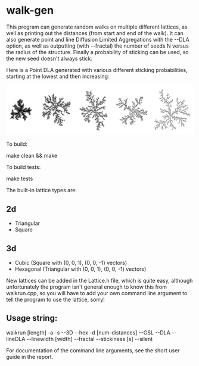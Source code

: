 walk-gen
========

This program can generate random walks on multiple different lattices, as well
as printing out the distances (from start and end of the walk). It can also
generate point and line Diffusion Limited Aggregations with the --DLA option, as
well as outputting (with --fractal) the number of seeds N versus the radius of
the structure. Finally a probability of sticking can be used, so the new seed
doesn't always stick.

Here is a Point DLA generated with various different sticking probabilities,
starting at the lowest and then increasing:

![Comparison of sticking probabilities](diagrams/comparison.png)

To build:

   make clean && make

To build tests:

   make tests

The built-in lattice types are:

2d
--

* Triangular
* Square

3d
--

* Cubic (Square with (0, 0, 1), (0, 0, -1) vectors)
* Hexagonal (Triangular with (0, 0, 1), (0, 0, -1) vectors)


New lattices can be added in the Lattice.h file, which is quite easy, although
unfortunately the program isn't general enough to know this from walkrun.cpp, so
you will have to add your own command line argument to tell the program to use
the lattice, sorry!


Usage string:
-------------

 walkrun [length] -a -s --3D --hex -d [num-distances] --GSL --DLA --lineDLA
 --linewidth [width] --fractal --stickiness [s] --silent

For documentation of the command line arguments, see the short user guide in the
report.

